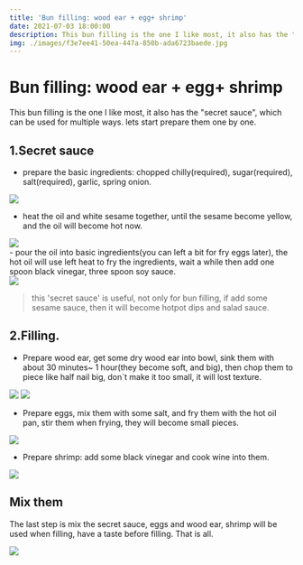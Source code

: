 ```yaml
---
title: 'Bun filling: wood ear + egg+ shrimp'
date: 2021-07-03 18:00:00
description: This bun filling is the one I like most, it also has the "secret sauce",  which can be used for multiple ways. lets start prepare them one by one.
img: ./images/f3e7ee41-50ea-447a-850b-ada6723baede.jpg
---
```


# Bun filling: wood ear + egg+ shrimp

This bun filling is the one I like most, it also has the "secret sauce",  which can be used for multiple ways. lets start prepare them one by one.

## 1.Secret sauce

- prepare the basic ingredients: chopped chilly(required), sugar(required), salt(required), garlic, spring onion.

<div style="width:500px">
    <img src="images/ca4eacc1-5267-4945-88cb-30b252110b97.jpg">
</div>

- heat the oil and white sesame together, until the sesame become yellow, and the oil will become hot now.

<div style="width:300px">
    <img src="images/9bba27c3-7b43-498f-b2bc-77dfcc98d310.jpg">
</div>
- pour the oil into basic ingredients(you can left a bit for fry eggs later), the hot oil will use left heat to fry the ingredients, wait a while then add one spoon black vinegar, three spoon soy sauce.

<div style="width:300px">
    <img src="images/b7b5e9eb-3ecd-4323-a237-fdb14bf67de6.jpg">
</div>

> this 'secret sauce' is useful, not only for bun filling, if add some sesame sauce, then it will become hotpot dips and salad sauce.

## 2.Filling.

- Prepare wood ear, get some dry wood ear into bowl, sink them with about 30 minutes~ 1 hour(they become soft, and big), then chop them to piece like half nail big, don`t make it too small, it will lost texture.

<div style="width:300px;">
    <img src="images/ee889e92-4386-4e38-be8e-71ee148169a0.jpg">
    <img src="images/ae978f08-1f5d-4f79-96b1-59c0049391cd.jpg">
</div>

- Prepare eggs, mix them with some salt, and fry them with the hot oil pan, stir them when frying, they will become small pieces.

<div style="width:300px">
    <img src="images/034033ec-99cc-4962-814d-d71507a27d1f.jpg">
</div>

- Prepare shrimp: add some black vinegar and cook wine into them.

<div style="width:500px">
    <img src="images/6eba5227-a176-4dba-b352-16c600f7bde0.jpg">
</div>

## Mix them

The last step is mix the secret sauce, eggs and wood ear, shrimp will be used when filling, have a taste before filling. That is all.

<div style="width:500px">
    <img src="images/f3e7ee41-50ea-447a-850b-ada6723baede.jpg">
</div>